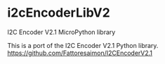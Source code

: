 # i2cEncoderLibV2
I2C Encoder V2.1 MicroPython library

This is a port of the I2C Encoder V2.1 Python library.
https://github.com/Fattoresaimon/I2CEncoderV2.1
